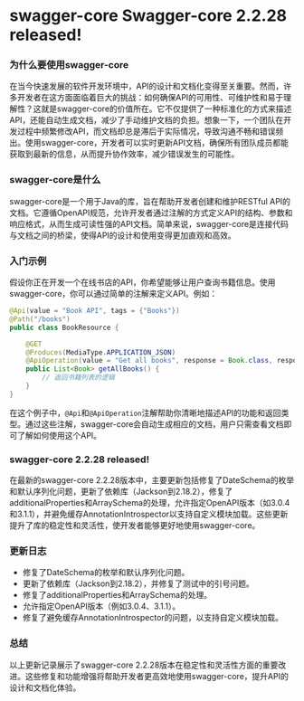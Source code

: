 # swagger-core Swagger-core 2.2.28 released!
### 为什么要使用swagger-core

在当今快速发展的软件开发环境中，API的设计和文档化变得至关重要。然而，许多开发者在这方面面临着巨大的挑战：如何确保API的可用性、可维护性和易于理解性？这就是swagger-core的价值所在。它不仅提供了一种标准化的方式来描述API，还能自动生成文档，减少了手动维护文档的负担。想象一下，一个团队在开发过程中频繁修改API，而文档却总是滞后于实际情况，导致沟通不畅和错误频出。使用swagger-core，开发者可以实时更新API文档，确保所有团队成员都能获取到最新的信息，从而提升协作效率，减少错误发生的可能性。

### swagger-core是什么

swagger-core是一个用于Java的库，旨在帮助开发者创建和维护RESTful API的文档。它遵循OpenAPI规范，允许开发者通过注解的方式定义API的结构、参数和响应格式，从而生成可读性强的API文档。简单来说，swagger-core是连接代码与文档之间的桥梁，使得API的设计和使用变得更加直观和高效。

### 入门示例

假设你正在开发一个在线书店的API，你希望能够让用户查询书籍信息。使用swagger-core，你可以通过简单的注解来定义API。例如：

```java
@Api(value = "Book API", tags = {"Books"})
@Path("/books")
public class BookResource {

    @GET
    @Produces(MediaType.APPLICATION_JSON)
    @ApiOperation(value = "Get all books", response = Book.class, responseContainer = "List")
    public List<Book> getAllBooks() {
        // 返回书籍列表的逻辑
    }
}
```

在这个例子中，`@Api`和`@ApiOperation`注解帮助你清晰地描述API的功能和返回类型。通过这些注解，swagger-core会自动生成相应的文档，用户只需查看文档即可了解如何使用这个API。

### swagger-core 2.2.28 released!

在最新的swagger-core 2.2.28版本中，主要更新包括修复了DateSchema的枚举和默认序列化问题，更新了依赖库（Jackson到2.18.2），修复了additionalProperties和ArraySchema的处理，允许指定OpenAPI版本（如3.0.4和3.1.1），并避免缓存AnnotationIntrospector以支持自定义模块加载。这些更新提升了库的稳定性和灵活性，使开发者能够更好地使用swagger-core。

### 更新日志

- 修复了DateSchema的枚举和默认序列化问题。
- 更新了依赖库（Jackson到2.18.2），并修复了测试中的引号问题。
- 修复了additionalProperties和ArraySchema的处理。
- 允许指定OpenAPI版本（例如3.0.4、3.1.1）。
- 修复了避免缓存AnnotationIntrospector的问题，以支持自定义模块加载。

### 总结

以上更新记录展示了swagger-core 2.2.28版本在稳定性和灵活性方面的重要改进。这些修复和功能增强将帮助开发者更高效地使用swagger-core，提升API的设计和文档化体验。